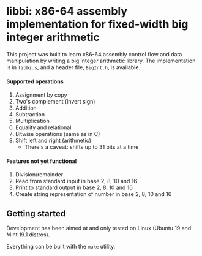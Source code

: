 # libbi: x86-64 assembly implementation for fixed-width big integer arithmetic

This project was built to learn x86-64 assembly control flow and data manipulation by writing a big integer arithmetic library. The implementation is in `libbi.s`, and a header file, `BigInt.h`, is available.


#### Supported operations

1. Assignment by copy
1. Two's complement (invert sign)
1. Addition
1. Subtraction
1. Multiplication
1. Equality and relational
1. Bitwise operations (same as in C)
1. Shift left and right (arithmetic)
	- There's a caveat: shifts up to 31 bits at a time

#### Features not yet functional

1. Division/remainder
1. Read from standard input in base 2, 8, 10 and 16
1. Print to standard output in base 2, 8, 10 and 16
1. Create string representation of number in base 2, 8, 10 and 16


## Getting started

Development has been aimed at and only tested on Linux (Ubuntu 19 and Mint 19.1 distros).

Everything can be built with the `make` utility.
